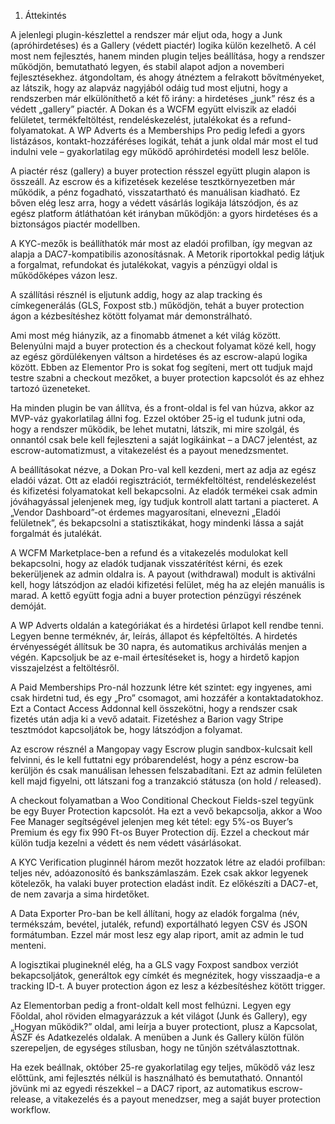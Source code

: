 1. Áttekintés

A jelenlegi plugin-készlettel a rendszer már eljut oda, hogy
a Junk (apróhirdetéses) és a Gallery (védett piactér) logika külön kezelhető.
A cél most nem fejlesztés, hanem minden plugin teljes beállítása,
hogy a rendszer működjön, bemutatható legyen, és stabil alapot adjon a novemberi fejlesztésekhez.
átgondoltam, és ahogy átnéztem a felrakott bővítményeket, az látszik, hogy az alapváz nagyjából odáig tud most eljutni, hogy a rendszerben már elkülöníthető a két fő irány: a hirdetéses „junk” rész és a védett „gallery” piactér.
A Dokan és a WCFM együtt elviszik az eladói felületet, termékfeltöltést, rendeléskezelést, jutalékokat és a refund-folyamatokat. A WP Adverts és a Memberships Pro pedig lefedi a gyors listázásos, kontakt-hozzáféréses logikát, tehát a junk oldal már most el tud indulni vele – gyakorlatilag egy működő apróhirdetési modell lesz belőle.

A piactér rész (gallery) a buyer protection résszel együtt plugin alapon is összeáll. Az escrow és a kifizetések kezelése tesztkörnyezetben már működik, a pénz fogadható, visszatartható és manuálisan kiadható.
Ez bőven elég lesz arra, hogy a védett vásárlás logikája látszódjon, és az egész platform átláthatóan két irányban működjön: a gyors hirdetéses és a biztonságos piactér modellben.

A KYC-mezők is beállíthatók már most az eladói profilban, így megvan az alapja a DAC7-kompatibilis azonosításnak. A Metorik riportokkal pedig látjuk a forgalmat, refundokat és jutalékokat, vagyis a pénzügyi oldal is működőképes vázon lesz.

A szállítási résznél is eljutunk addig, hogy az alap tracking és címkegenerálás (GLS, Foxpost stb.) működjön, tehát a buyer protection ágon a kézbesítéshez kötött folyamat már demonstrálható.

Ami most még hiányzik, az a finomabb átmenet a két világ között.
Belenyúlni majd a buyer protection és a checkout folyamat közé kell, hogy az egész gördülékenyen váltson a hirdetéses és az escrow-alapú logika között. Ebben az Elementor Pro is sokat fog segíteni, mert ott tudjuk majd testre szabni a checkout mezőket, a buyer protection kapcsolót és az ehhez tartozó üzeneteket.

Ha minden plugin be van állítva, és a front-oldal is fel van húzva, akkor az MVP-váz gyakorlatilag állni fog.
Ezzel október 25-ig el tudunk jutni oda, hogy a rendszer működik, be lehet mutatni, látszik, mi mire szolgál, és onnantól csak bele kell fejleszteni a saját logikáinkat – a DAC7 jelentést, az escrow-automatizmust, a vitakezelést és a payout menedzsmentet.

A beállításokat nézve, a Dokan Pro-val kell kezdeni, mert az adja az egész eladói vázat. Ott az eladói regisztrációt, termékfeltöltést, rendeléskezelést és kifizetési folyamatokat kell bekapcsolni. Az eladók termékei csak admin jóváhagyással jelenjenek meg, így tudjuk kontroll alatt tartani a piacteret. A „Vendor Dashboard”-ot érdemes magyarosítani, elnevezni „Eladói felületnek”, és bekapcsolni a statisztikákat, hogy mindenki lássa a saját forgalmát és jutalékát.

A WCFM Marketplace-ben a refund és a vitakezelés modulokat kell bekapcsolni, hogy az eladók tudjanak visszatérítést kérni, és ezek bekerüljenek az admin oldalra is. A payout (withdrawal) modult is aktiválni kell, hogy látszódjon az eladói kifizetési felület, még ha az elején manuális is marad. A kettő együtt fogja adni a buyer protection pénzügyi részének demóját.

A WP Adverts oldalán a kategóriákat és a hirdetési űrlapot kell rendbe tenni. Legyen benne terméknév, ár, leírás, állapot és képfeltöltés. A hirdetés érvényességét állítsuk be 30 napra, és automatikus archiválás menjen a végén. Kapcsoljuk be az e-mail értesítéseket is, hogy a hirdető kapjon visszajelzést a feltöltésről.

A Paid Memberships Pro-nál hozzunk létre két szintet: egy ingyenes, ami csak hirdetni tud, és egy „Pro” csomagot, ami hozzáfér a kontaktadatokhoz. Ezt a Contact Access Addonnal kell összekötni, hogy a rendszer csak fizetés után adja ki a vevő adatait. Fizetéshez a Barion vagy Stripe tesztmódot kapcsoljátok be, hogy látszódjon a folyamat.

Az escrow résznél a Mangopay vagy Escrow plugin sandbox-kulcsait kell felvinni, és le kell futtatni egy próbarendelést, hogy a pénz escrow-ba kerüljön és csak manuálisan lehessen felszabadítani. Ezt az admin felületen kell majd figyelni, ott látszani fog a tranzakció státusza (on hold / released).

A checkout folyamatban a Woo Conditional Checkout Fields-szel tegyünk be egy Buyer Protection kapcsolót. Ha ezt a vevő bekapcsolja, akkor a Woo Fee Manager segítségével jelenjen meg két tétel: egy 5%-os Buyer’s Premium és egy fix 990 Ft-os Buyer Protection díj. Ezzel a checkout már külön tudja kezelni a védett és nem védett vásárlásokat.

A KYC Verification pluginnél három mezőt hozzatok létre az eladói profilban: teljes név, adóazonosító és bankszámlaszám. Ezek csak akkor legyenek kötelezők, ha valaki buyer protection eladást indít. Ez előkészíti a DAC7-et, de nem zavarja a sima hirdetőket.

A Data Exporter Pro-ban be kell állítani, hogy az eladók forgalma (név, termékszám, bevétel, jutalék, refund) exportálható legyen CSV és JSON formátumban. Ezzel már most lesz egy alap riport, amit az admin le tud menteni.

A logisztikai plugineknél elég, ha a GLS vagy Foxpost sandbox verziót bekapcsoljátok, generáltok egy címkét és megnézitek, hogy visszaadja-e a tracking ID-t. A buyer protection ágon ez lesz a kézbesítéshez kötött trigger.

Az Elementorban pedig a front-oldalt kell most felhúzni. Legyen egy Főoldal, ahol röviden elmagyarázzuk a két világot (Junk és Gallery), egy „Hogyan működik?” oldal, ami leírja a buyer protectiont, plusz a Kapcsolat, ÁSZF és Adatkezelés oldalak. A menüben a Junk és Gallery külön fülön szerepeljen, de egységes stílusban, hogy ne tűnjön szétválasztottnak.

Ha ezek beállnak, október 25-re gyakorlatilag egy teljes, működő váz lesz előttünk, ami fejlesztés nélkül is használható és bemutatható. Onnantól jövünk mi az egyedi részekkel – a DAC7 riport, az automatikus escrow-release, a vitakezelés és a payout menedzser, meg a saját buyer protection workflow.

